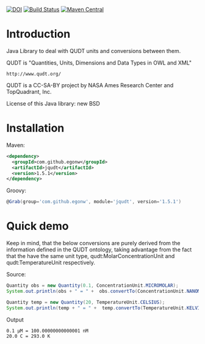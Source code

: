 [![DOI](https://zenodo.org/badge/DOI/10.5281/zenodo.3883587.svg)](https://doi.org/10.5281/zenodo.3883587)
[![Build Status](https://travis-ci.org/egonw/jqudt.svg?branch=master)](https://travis-ci.org/egonw/jqudt)
[![Maven Central](https://img.shields.io/maven-central/v/com.github.egonw/jqudt.svg?label=Maven%20Central)](https://search.maven.org/search?q=g:%22com.github.egonw%22%20AND%20a:%22jqudt%22)

Introduction
============

Java Library to deal with QUDT units and conversions between them.

QUDT is "Quantities, Units, Dimensions and Data Types in OWL and XML"

    http://www.qudt.org/

QUDT is a CC-SA-BY project by NASA Ames Research Center and TopQuadrant, Inc.

License of this Java library: new BSD

Installation
============

Maven:

```xml
<dependency>
  <groupId>com.github.egonw</groupId>
  <artifactId>jqudt</artifactId>
  <version>1.5.1</version>
</dependency>
```

Groovy:

```groovy
@Grab(group='com.github.egonw', module='jqudt', version='1.5.1')
```

Quick demo
==========

Keep in mind, that the below conversions are purely derived from the information
defined in the QUDT ontology, taking advantage from the fact that the have the
same unit type, qudt:MolarConcentrationUnit and qudt:TemperatureUnit respectively.

Source:

```java
Quantity obs = new Quantity(0.1, ConcentrationUnit.MICROMOLAR);
System.out.println(obs + " = " +  obs.convertTo(ConcentrationUnit.NANOMOLAR));

Quantity temp = new Quantity(20, TemperatureUnit.CELSIUS);
System.out.println(temp + " = " +  temp.convertTo(TemperatureUnit.KELVIN));
```

Output

```
0.1 μM = 100.00000000000001 nM
20.0 C = 293.0 K
```

